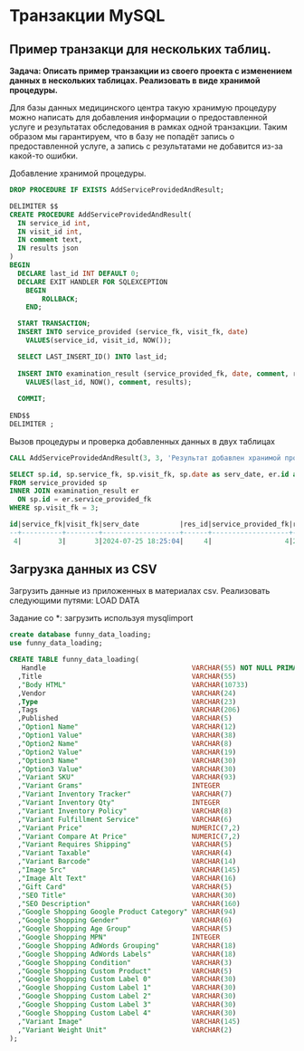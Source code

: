 # Транзакции MySQL
## Пример транзакци для нескольких таблиц.

**Задача: Описать пример транзакции из своего проекта с изменением данных в нескольких таблицах. Реализовать в виде хранимой процедуры.**

Для базы данных медицинского центра такую хранимую процедуру можно написать для добавления информации о предоставленной услуге и результатах обследования в рамках одной транзакции. Таким образом мы гарантируем, что в базу не попадёт запись о предоставленной услуге, а запись с результатами не добавится из-за какой-то ошибки.

Добавление хранимой процедуры.

```sql
DROP PROCEDURE IF EXISTS AddServiceProvidedAndResult;

DELIMITER $$
CREATE PROCEDURE AddServiceProvidedAndResult(
  IN service_id int,  
  IN visit_id int,  
  IN comment text,
  IN results json
)
BEGIN
  DECLARE last_id INT DEFAULT 0;	
  DECLARE EXIT HANDLER FOR SQLEXCEPTION 
    BEGIN
        ROLLBACK;
    END;

  START TRANSACTION;
  INSERT INTO service_provided (service_fk, visit_fk, date)
  	VALUES(service_id, visit_id, NOW());  

  SELECT LAST_INSERT_ID() INTO last_id;
  
  INSERT INTO examination_result (service_provided_fk, date, comment, results)
  	VALUES(last_id, NOW(), comment, results);
   
  COMMIT;	
 
END$$
DELIMITER ;
```

Вызов процедуры и проверка добавленных данных в двух таблицах
```sql
CALL AddServiceProvidedAndResult(3, 3, 'Результат добавлен хранимой процедурой', '{"Param1": 63.5, "Param2": 135, "Param3": 1.09}');

SELECT sp.id, sp.service_fk, sp.visit_fk, sp.date as serv_date, er.id as res_id, er.service_provided_fk, er.date as res_date, er.comment, er.results
FROM service_provided sp
INNER JOIN examination_result er 
  ON sp.id = er.service_provided_fk 
WHERE sp.visit_fk = 3;

id|service_fk|visit_fk|serv_date          |res_id|service_provided_fk|res_date           |comment                               |results                                        |
--+----------+--------+-------------------+------+-------------------+-------------------+--------------------------------------+-----------------------------------------------+
 4|         3|       3|2024-07-25 18:25:04|     4|                  4|2024-07-25 18:25:04|Результат добавлен хранимой процедурой|{"Param1": 63.5, "Param2": 135, "Param3": 1.09}|

```

## Загрузка данных из CSV
Загрузить данные из приложенных в материалах csv.
Реализовать следующими путями:
LOAD DATA

Задание со *: загрузить используя
mysqlimport

```sql
create database funny_data_loading;
use funny_data_loading;

CREATE TABLE funny_data_loading(
   Handle                                    VARCHAR(55) NOT NULL PRIMARY KEY
  ,Title                                     VARCHAR(55)
  ,"Body HTML"                               VARCHAR(10733)
  ,Vendor                                    VARCHAR(24)
  ,Type                                      VARCHAR(23)
  ,Tags                                      VARCHAR(206)
  ,Published                                 VARCHAR(5)
  ,"Option1 Name"                            VARCHAR(12)
  ,"Option1 Value"                           VARCHAR(38)
  ,"Option2 Name"                            VARCHAR(8)
  ,"Option2 Value"                           VARCHAR(19)
  ,"Option3 Name"                            VARCHAR(30)
  ,"Option3 Value"                           VARCHAR(30)
  ,"Variant SKU"                             VARCHAR(93)
  ,"Variant Grams"                           INTEGER 
  ,"Variant Inventory Tracker"               VARCHAR(7)
  ,"Variant Inventory Qty"                   INTEGER 
  ,"Variant Inventory Policy"                VARCHAR(8)
  ,"Variant Fulfillment Service"             VARCHAR(6)
  ,"Variant Price"                           NUMERIC(7,2)
  ,"Variant Compare At Price"                NUMERIC(7,2)
  ,"Variant Requires Shipping"               VARCHAR(5)
  ,"Variant Taxable"                         VARCHAR(4)
  ,"Variant Barcode"                         VARCHAR(14)
  ,"Image Src"                               VARCHAR(145)
  ,"Image Alt Text"                          VARCHAR(16)
  ,"Gift Card"                               VARCHAR(5)
  ,"SEO Title"                               VARCHAR(30)
  ,"SEO Description"                         VARCHAR(160)
  ,"Google Shopping Google Product Category" VARCHAR(94)
  ,"Google Shopping Gender"                  VARCHAR(6)
  ,"Google Shopping Age Group"               VARCHAR(5)
  ,"Google Shopping MPN"                     INTEGER 
  ,"Google Shopping AdWords Grouping"        VARCHAR(18)
  ,"Google Shopping AdWords Labels"          VARCHAR(18)
  ,"Google Shopping Condition"               VARCHAR(3)
  ,"Google Shopping Custom Product"          VARCHAR(5)
  ,"Google Shopping Custom Label 0"          VARCHAR(30)
  ,"Google Shopping Custom Label 1"          VARCHAR(30)
  ,"Google Shopping Custom Label 2"          VARCHAR(30)
  ,"Google Shopping Custom Label 3"          VARCHAR(30)
  ,"Google Shopping Custom Label 4"          VARCHAR(30)
  ,"Variant Image"                           VARCHAR(145)
  ,"Variant Weight Unit"                     VARCHAR(2)
);
```